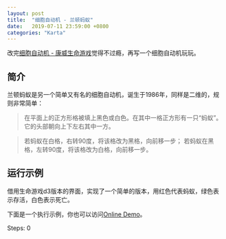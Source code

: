 ```yaml
---
layout: post
title:  "细胞自动机 - 兰顿蚂蚁"
date:   2019-07-11 23:59:00 +0800
categories: "Karta"
---
```


改完[细胞自动机 - 康威生命游戏](/karta/2019/07/11/game-of-life/)觉得不过瘾，再写一个细胞自动机玩玩。

## 简介

兰顿蚂蚁是另一个简单又有名的细胞自动机，诞生于1986年，同样是二维的，规则非常简单：

> 在平面上的正方形格被填上黑色或白色。在其中一格正方形有一只“蚂蚁”。它的头部朝向上下左右其中一方。

> 若蚂蚁在白格，右转90度，将该格改为黑格，向前移一步；
> 若蚂蚁在黑格，左转90度，将该格改为白格，向前移一步。

## 运行示例

借用生命游戏d3版本的界面，实现了一个简单的版本，用红色代表蚂蚁，绿色表示存活，白色表示死亡。

下面是一个执行示例，你也可以访问[Online Demo](/langtonant/index.html)。

<div>
  <div id="board" width='100%'></div>
  <style>
    svg {
      width: 100%;
    }
    circle[data="2"] {
      fill: red;
    }
    circle[data="1"] {
      fill: green;
    }
    circle[data="0"] {
      fill: white;
    }
  </style>
  <script src="//cdnjs.cloudflare.com/ajax/libs/lodash.js/4.13.1/lodash.min.js"></script>
  <script src="//cdnjs.cloudflare.com/ajax/libs/d3/4.1.1/d3.min.js"></script>
  <script src='/langtonant/index.d3.js'></script>
  <label>Steps: </label><span id="steps">0</span>
  <script>
    const board = new Board('#board')
    const steps = document.getElementById("steps")
    let stepCount = 0

    const rows = 40
    const cols = 80
    const delay = 500
    const game = new LangtonAnt(rows, cols, 0.0)

    game.initBoard()
    board.render(game.getLives())

    const handler = () => {
      game.nextRound()
      stepCount++
      board.render(game.getLives())
      steps.innerText = stepCount
      intervalEvt = setTimeout(handler, delay)
    }

    handler()
  </script>
</div>
